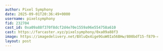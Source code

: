```yaml
---
author: Pixel Symphony
date: 2025-09-01T20:36:49+0000
username: pixelsymphony
fid: 232704
cast_id: 0xa09a88f370f8dcf2d4e70e1559a96e554758a610
cast: https://farcaster.xyz/pixelsymphony/0xa09a88f3
image: https://imagedelivery.net/BXluQx4ige9GuW0Ia56BHw/800bdf15-f879-40e9-d5f0-b71ce93f9700/original
layout: post
---
```

  

<img src='https://imagedelivery.net/BXluQx4ige9GuW0Ia56BHw/800bdf15-f879-40e9-d5f0-b71ce93f9700/original' alt='' referrerpolicy='no-referrer'/>